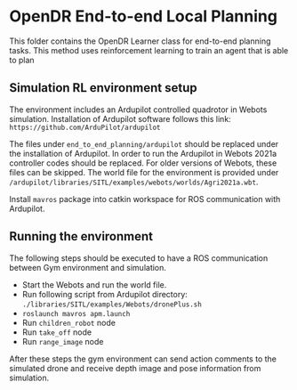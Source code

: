 # OpenDR End-to-end Local Planning

This folder contains the OpenDR Learner class for end-to-end planning tasks. 
This method uses reinforcement learning to train an agent that is able to plan 

## Simulation RL environment setup

The environment includes an Ardupilot controlled quadrotor in Webots simulation. 
Installation of Ardupilot software follows this link: `https://github.com/ArduPilot/ardupilot`

The files under `end_to_end_planning/ardupilot` should be replaced under the installation of Ardupilot.
In order to run the Ardupilot in Webots 2021a controller codes should be replaced. 
For older versions of Webots, these files can be skipped.
The world file for the environment is provided 
under `/ardupilot/libraries/SITL/examples/webots/worlds/Agri2021a.wbt`.

Install `mavros` package into catkin workspace for ROS communication with Ardupilot. 

## Running the environment

The following steps should be executed to have a ROS communication between Gym environment and simulation.
- Start the Webots and run the world file.
- Run following script from Ardupilot directory: `./libraries/SITL/examples/Webots/dronePlus.sh`
- `roslaunch mavros apm.launch`
- Run `children_robot` node
- Run `take_off` node
- Run `range_image` node

After these steps the gym environment can send action comments to the 
simulated drone and receive depth image and pose information from simulation. 

